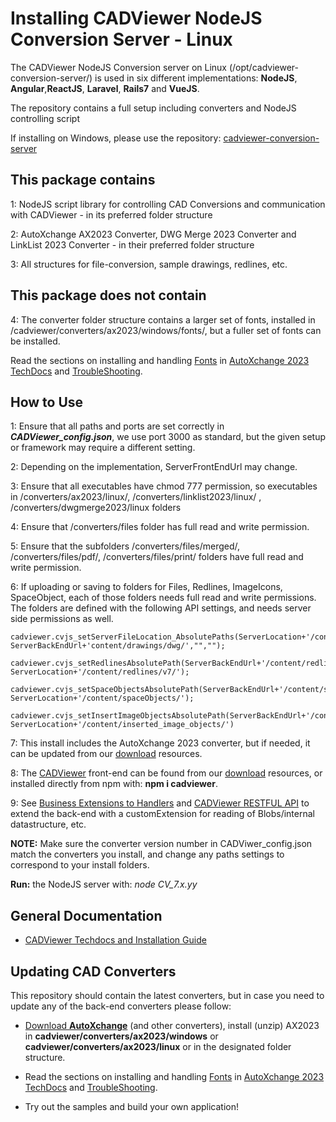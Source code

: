 # Installing CADViewer NodeJS Conversion Server - Linux

The CADViewer NodeJS Conversion server on Linux (/opt/cadviewer-conversion-server/) is used in six different implementations: **NodeJS**, **Angular**,**ReactJS**, **Laravel**, **Rails7** and **VueJS**. 

The repository contains a full setup including converters and NodeJS controlling script

If installing on Windows, please use the repository: [cadviewer-conversion-server](https://github.com/CADViewer/cadviewer-conversion-server)





## This package contains

1: NodeJS script library for controlling CAD Conversions and communication with CADViewer  - in its preferred folder structure

2: AutoXchange AX2023 Converter, DWG Merge 2023 Converter and LinkList 2023 Converter - in their preferred folder structure

3: All structures for file-conversion, sample drawings, redlines, etc. 


## This package does not contain

4: The converter folder structure contains a larger set of fonts, installed in /cadviewer/converters/ax2023/windows/fonts/, but a fuller set of fonts can be installed. 

Read the sections on installing and handling [Fonts](https://tailormade.com/ax2020techdocs/installation/fonts/) in [AutoXchange 2023 TechDocs](https://tailormade.com/ax2020techdocs/) and [TroubleShooting](https://tailormade.com/ax2020techdocs/troubleshooting/).



## How to Use


1: Ensure that all paths and ports are set correctly in ***CADViewer_config.json***, we use port 3000 as standard, but the given setup or framework may require a different setting. 

2: Depending on the implementation, ServerFrontEndUrl may change. 


3: Ensure that all executables have chmod 777 permission, so executables in /converters/ax2023/linux/, /converters/linklist2023/linux/ , /converters/dwgmerge2023/linux folders 

4: Ensure that /converters/files folder has full read and write permission. 

5: Ensure that the subfolders /converters/files/merged/, /converters/files/pdf/, /converters/files/print/ folders have full read and write permission. 

6: If uploading or saving to folders for Files, Redlines, ImageIcons, SpaceObject, each of those folders needs full read and write permissions. The folders are defined with the following API settings, and needs server side permissions as well. 

 	cadviewer.cvjs_setServerFileLocation_AbsolutePaths(ServerLocation+'/content/drawings/dwg/', ServerBackEndUrl+'content/drawings/dwg/',"","");
		cadviewer.cvjs_setRedlinesAbsolutePath(ServerBackEndUrl+'/content/redlines/v7/', ServerLocation+'/content/redlines/v7/');
		cadviewer.cvjs_setSpaceObjectsAbsolutePath(ServerBackEndUrl+'/content/spaceObjects/', ServerLocation+'/content/spaceObjects/');
		cadviewer.cvjs_setInsertImageObjectsAbsolutePath(ServerBackEndUrl+'/content/inserted_image_objects/', ServerLocation+'/content/inserted_image_objects/')


7: This install includes the AutoXchange 2023 converter, but if needed, it can be updated from our [download](https://cadviewer.com/download) resources.

8: The [CADViewer](https://cadviewer.com/cadviewertechdocs) front-end can be found from our [download](https://cadviewer.com/download) resources, or installed directly from npm with: **npm i cadviewer**.

9: See [Business Extensions to Handlers](https://cadviewer.com/cadviewertechdocs/handlers_business/) and [CADViewer RESTFUL API](https://cadviewer.com/cadviewertechdocs/rest_api/) to extend the back-end with a customExtension for reading of Blobs/internal datastructure, etc. 



**NOTE:** Make sure the converter version number in CADViwer_config.json match the converters you install, and change any paths settings to correspond to your install folders.  

**Run:** the NodeJS server with:  *node CV_7.x.yy*



## General Documentation 

-   [CADViewer Techdocs and Installation Guide](https://cadviewer.com/cadviewertechdocs)



## Updating CAD Converters

This repository should contain the latest converters, but in case you need to update any of the back-end converters please follow: 

* [Download **AutoXchange**](/download/) (and other converters), install (unzip) AX2023 in **cadviewer/converters/ax2023/windows** or **cadviewer/converters/ax2023/linux** or in the designated folder structure.

* Read the sections on installing and handling [Fonts](https://tailormade.com/ax2020techdocs/installation/fonts/) in [AutoXchange 2023 TechDocs](https://tailormade.com/ax2020techdocs/) and [TroubleShooting](https://tailormade.com/ax2020techdocs/troubleshooting/).

* Try out the samples and build your own application!
 
 


